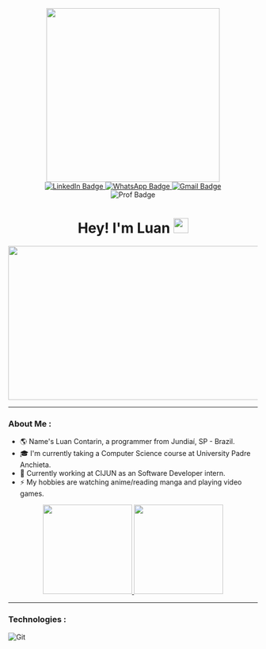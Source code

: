 <div id="header" align="center">
  <img src="https://i.pinimg.com/originals/e5/7b/21/e57b217c06a9e1440cb14b3fe17b3d0c.gif" width="350" />

  <div id="badges">
  <a href="https://www.linkedin.com/in/luan-cont/">
    <img src="https://img.shields.io/badge/LinkedIn-0077B5?style=for-the-badge&logo=linkedin&logoColor=white" alt="LinkedIn Badge" />
  </a>

  <a href="https://api.whatsapp.com/send?phone=5511942615059">
    <img src="https://img.shields.io/badge/WhatsApp-25D366?style=for-the-badge&logo=whatsapp&logoColor=white" alt="WhatsApp Badge" />
  </a>

  <a href="mailto:luan.silvacontarin@gmail.com">
    <img src="https://img.shields.io/badge/Gmail-D14836?style=for-the-badge&logo=gmail&logoColor=white" alt="Gmail Badge" />
  </a>
  </div>

  <img src="https://komarev.com/ghpvc/?username=LuanContarin&style=flat-square&color=blue" alt="Prof Badge" />

  <h1>
    Hey! I'm Luan
    <img src="https://media.giphy.com/media/hvRJCLFzcasrR4ia7z/giphy.gif" width="30px"/>
  </h1>
</div>

<div align="center">
  <img src="https://i.pinimg.com/originals/02/5f/07/025f077d792552112c069238b76f3bac.png" width="550" height="310"/>
</div>

---

### About Me :

- :earth_americas: Name's Luan Contarin, a programmer from Jundiaí, SP - Brazil.
- :mortar_board: I'm currently taking a Computer Science course at University Padre Anchieta.
- :rocket: Currently working at CIJUN as an Software Developer intern.
- :zap: My hobbies are watching anime/reading manga and playing video games.

<div align="center">
  <a href="https://github.com/LuanContarin">
    <img height="180em" src="https://github-readme-stats.vercel.app/api/top-langs/?username=LuanContarin&layout=compact&langs_count=7&theme=dracula"/>
    <img height="180em" src="https://github-readme-stats.vercel.app/api?username=LuanContarin&show_icons=true&theme=dracula&include_all_commits=true&count_private=true"/>
  </a>
</div>

---

### Technologies :

<div>
  <img src="https://icongr.am/devicon/html5-original.svg?size=128&color=currentColor" title="Git" **alt="Git"/>
</div>
